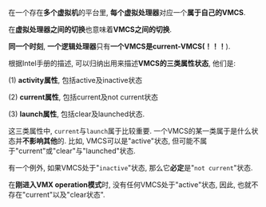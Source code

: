 


在一个存在**多个虚拟机**的平台里, **每个虚拟处理器**对应一个**属于自己的VMCS**. 

在**虚拟处理器之间的切换**也意味着**VMCS之间的切换**. 

**同一个时刻**, **一个逻辑处理器**只有**一个VMCS是current\-VMCS(！！！**).

根据Intel手册的描述, 可以归纳出用来描述**VMCS的三类属性状态**, 他们是:

(1) **activity属性**, 包括active及inactive状态

(2) **current属性**, 包括current及not current状态

(3) **launch属性**, 包括clear及launched状态.

这三类属性中, `current`与`launch`属于比较重要. 一个VMCS的某一类属于是什么状态并**不影响其他**的. 比如, VMCS可以是"active"状态, 但可能不属于"current"或"clear"与"launched"状态.

有一个例外, 如果VMCS处于"`inactive`"状态, 那么它**必定**是"`not current`"状态. 

在**刚进入VMX operation模式**时, 没有任何VMCS处于"active"状态, 因此, 也就不存在"current"以及"clear状态".
